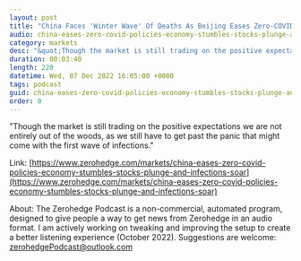```yaml
---
layout: post
title: "China Faces 'Winter Wave' Of Deaths As Beijing Eases Zero-COVID Policies Despite Infection Surge"
audio: china-eases-zero-covid-policies-economy-stumbles-stocks-plunge-and-infections-soar-0
category: markets
desc: "&quot;Though the market is still trading on the positive expectations we are not entirely out of the woods, as we still have to get past the panic that might come with the first wave of infections.&quot;  "
duration: 00:03:40
length: 220
datetime: Wed, 07 Dec 2022 16:05:00 +0000
tags: podcast
guid: china-eases-zero-covid-policies-economy-stumbles-stocks-plunge-and-infections-soar-0
order: 0
---
```

&quot;Though the market is still trading on the positive expectations we are not entirely out of the woods, as we still have to get past the panic that might come with the first wave of infections.&quot;  

Link: [https://www.zerohedge.com/markets/china-eases-zero-covid-policies-economy-stumbles-stocks-plunge-and-infections-soar](https://www.zerohedge.com/markets/china-eases-zero-covid-policies-economy-stumbles-stocks-plunge-and-infections-soar)

About: The Zerohedge Podcast is a non-commercial, automated program, designed to give people a way to get news from Zerohedge in an audio format.  I am actively working on tweaking and improving the setup to create a better listening experience (October 2022).  Suggestions are welcome: [zerohedgePodcast@outlook.com](mailto:zerohedgePodcast@outlook.com)